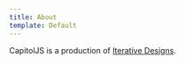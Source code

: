 ```yaml
---
title: About
template: Default
---
```


CapitolJS is a production of [Iterative
Designs](http://www.iterativedesigns.com/).
